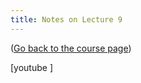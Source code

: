 ```yaml
---
title: Notes on Lecture 9
---
```


([Go back to the course page](/classes/parp/index.html))

[youtube ]

